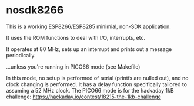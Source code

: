 # nosdk8266

This is a working ESP8266/ESP8285 minimial, non-SDK application.

It uses the ROM functions to deal with I/O, interrupts, etc. 

It operates at 80 MHz, sets up an interrupt and prints out a message periodically.


...unless you're running in PICO66 mode (see Makefile)

In this mode, no setup is performed of serial (printfs are nulled out), and no clock changing is performed.  It has a delay function specifically tailored to assuming a 52 MHz clock.  The PICO66 mode is for the hackaday 1kB challenge: https://hackaday.io/contest/18215-the-1kb-challenge

